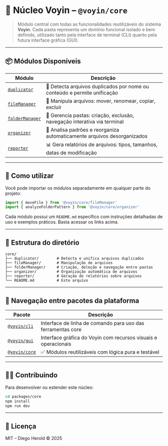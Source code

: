 # 🧠 Núcleo Voyin – `@voyin/core`

> Módulo central com todas as funcionalidades reutilizáveis do sistema **Voyin**. Cada pasta representa um domínio funcional isolado e bem definido, utilizado tanto pela interface de terminal (CLI) quanto pela futura interface gráfica (GUI).

---

## 📦 Módulos Disponíveis

| Módulo                     | Descrição                                                                 |
|----------------------------|---------------------------------------------------------------------------|
| [`duplicator`](./duplicator/README.md)     | 📄 Detecta arquivos duplicados por nome ou conteúdo e permite unificação |
| [`fileManager`](./fileManager/README.md)   | 📁 Manipula arquivos: mover, renomear, copiar, excluir                      |
| [`folderManager`](./folderManager/README.md) | 📂 Gerencia pastas: criação, exclusão, navegação interativa via terminal |
| [`organizer`](./organizer/README.md)       | 🧠 Analisa padrões e reorganiza automaticamente arquivos desorganizados   |
| [`reporter`](./reporter/README.md)         | 📊 Gera relatórios de arquivos: tipos, tamanhos, datas de modificação     |

---

## 🔧 Como utilizar

Você pode importar os módulos separadamente em qualquer parte do projeto:

```ts
import { moveFile } from '@voyin/core/fileManager'
import { analyzeFolderPattern } from '@voyin/core/organizer'
```

Cada módulo possui um `README.md` específico com instruções detalhadas de uso e exemplos práticos. Basta acessar os links acima.

---

## 📁 Estrutura do diretório

```
core/
├── duplicator/        # Detecta e unifica arquivos duplicados
├── fileManager/       # Manipulação de arquivos
├── folderManager/     # Criação, deleção e navegação entre pastas
├── organizer/         # Organização automática de arquivos
├── reporter/          # Geração de relatórios sobre arquivos
└── README.md          # Este arquivo
```

---

## 🧭 Navegação entre pacotes da plataforma

| Pacote         | Descrição                                                                |
|----------------|--------------------------------------------------------------------------|
| [`@voyin/cli`](../cli/README.md)       | Interface de linha de comando para uso das ferramentas core |
| [`@voyin/gui`](../gui/README.md)       | Interface gráfica do Voyin com recursos visuais e operacionais |
| [`@voyin/core`](./README.md)           | ✅ Módulos reutilizáveis com lógica pura e testável          |

---

## 👨‍💻 Contribuindo

Para desenvolver ou estender este núcleo:

```bash
cd packages/core
npm install
npm run dev
```

---

## 📄 Licença

MIT – Diego Herold © 2025